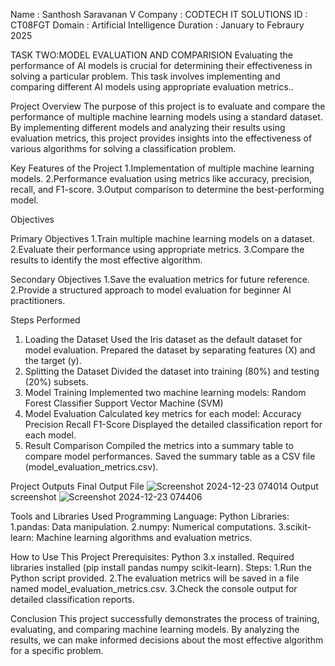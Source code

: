 Name : Santhosh Saravanan V
Company : CODTECH IT SOLUTIONS
ID : CT08FGT
Domain : Artificial Intelligence
Duration : January to Febraury 2025

TASK TWO:MODEL EVALUATION AND COMPARISION
Evaluating the performance of AI models is crucial for determining
their effectiveness in solving a particular problem. This task
involves implementing and comparing different AI models using
appropriate evaluation metrics..


Project Overview
The purpose of this project is to evaluate and compare the performance of multiple machine learning models using a standard dataset. By implementing different models and analyzing their results using evaluation metrics, this project provides insights into the effectiveness of various algorithms for solving a classification problem.

Key Features of the Project
1.Implementation of multiple machine learning models.
2.Performance evaluation using metrics like accuracy, precision, recall, and F1-score.
3.Output comparison to determine the best-performing model.


Objectives

Primary Objectives
1.Train multiple machine learning models on a dataset.
2.Evaluate their performance using appropriate metrics.
3.Compare the results to identify the most effective algorithm.

Secondary Objectives
1.Save the evaluation metrics for future reference.
2.Provide a structured approach to model evaluation for beginner AI practitioners.


Steps Performed
1. Loading the Dataset
Used the Iris dataset as the default dataset for model evaluation.
Prepared the dataset by separating features (X) and the target (y).
2. Splitting the Dataset
Divided the dataset into training (80%) and testing (20%) subsets.
3. Model Training
Implemented two machine learning models:
Random Forest Classifier
Support Vector Machine (SVM)
4. Model Evaluation
Calculated key metrics for each model:
Accuracy
Precision
Recall
F1-Score
Displayed the detailed classification report for each model.
5. Result Comparison
Compiled the metrics into a summary table to compare model performances.
Saved the summary table as a CSV file (model_evaluation_metrics.csv).


Project Outputs
Final Output File
![Screenshot 2024-12-23 074014](https://github.com/user-attachments/assets/5dc1fba9-011a-4fba-98b6-09e2aaaba635)
Output screenshot
![Screenshot 2024-12-23 074406](https://github.com/user-attachments/assets/befb7c14-dedb-480c-8b40-dda65ef8f44f)


Tools and Libraries Used
Programming Language: Python
Libraries:
1.pandas: Data manipulation.
2.numpy: Numerical computations.
3.scikit-learn: Machine learning algorithms and evaluation metrics.


How to Use This Project
Prerequisites:
Python 3.x installed.
Required libraries installed (pip install pandas numpy scikit-learn).
Steps:
1.Run the Python script provided.
2.The evaluation metrics will be saved in a file named model_evaluation_metrics.csv.
3.Check the console output for detailed classification reports.

Conclusion
This project successfully demonstrates the process of training, evaluating, and comparing machine learning models. By analyzing the results, we can make informed decisions about the most effective algorithm for a specific problem.


